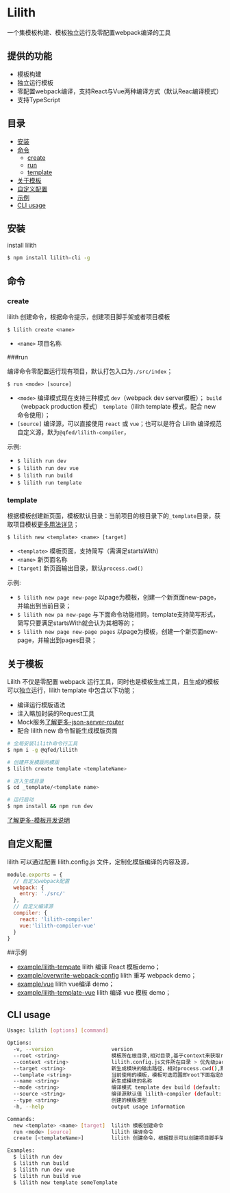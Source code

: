 # Lilith
一个集模板构建、模板独立运行及零配置webpack编译的工具


## 提供的功能
- 模板构建
- 独立运行模板
- 零配置webpack编译，支持React与Vue两种编译方式（默认Reac编译模式）
- 支持TypeScript


## 目录

  - [安装](#安装)
  - [命令](#用法)
    - [create](#create)
    - [run](#run)
    - [template](#template)
  - [关于模板](#关于模板)
  - [自定义配置](#自定义配置)
  - [示例](#示例)
  - [CLI usage](#cli-usage)
  
## 安装

install lilith

```bash
$ npm install lilith-cli -g
```


## 命令

### create

lilith 创建命令，根据命令提示，创建项目脚手架或者项目模板

`$ lilith create <name>`
- `<name>` 项目名称


###run

编译命令零配置运行现有项目，默认打包入口为`./src/index`；

`$ run <mode> [source]` 

- `<mode>` 编译模式现在支持三种模式 `dev`（webpack dev server模板）； `build`（webpack production 模式） `template`（lilith template 模式，配合 new 命令使用）；
- `[source]` 编译源，可以直接使用 `react` 或 `vue`；也可以是符合 Lilith 编译规范自定义源，默为`@qfed/lilith-compiler`，

示例:

- `$ lilith run dev`
- `$ lilith run dev vue`
- `$ lilith run build`
- `$ lilith run template`



### template

根据模板创建新页面，模板默认目录：当前项目的根目录下的`_template`目录，获取项目模板[更多用法详见](https://github.com/advence-liz/quickly-template)；

`$ lilith new <template> <name> [target]`

- `<template>` 模板页面，支持简写（需满足startsWith）
- `<name>` 新页面名称
- `[target]` 新页面输出目录，默认`process.cwd()`

示例:

- `$ lilith new page new-page` 以page为模板，创建一个新页面new-page，并输出到当前目录；
- `$ lilith new pa new-page` 与下面命令功能相同，template支持简写形式，简写只要满足startsWith就会认为其相等的；
- `$ lilith new page new-page pages` 以page为模板，创建一个新页面new-page，并输出到pages目录；



## 关于模板

Lilith 不仅是零配置 webpack 运行工具，同时也是模板生成工具，且生成的模板可以独立运行，lilith template 中包含以下功能；
  - 编译运行模版语法
  - 注入略加封装的Request工具
  - Mock服务[了解更多-json-server-router](https://github.com/advence-liz/json-server-router)
  - 配合 lilith new 命令智能生成模版页面

```bash
# 全局安装lilith命令行工具
$ npm i -g @qfed/lilith 

# 创建开发模版的模版
$ lilith create template <templateName> 

# 进入生成目录
$ cd _template/<template name>

# 运行启动
$ npm install && npm run dev
```

[了解更多-模板开发说明](./packages/lilith-cli/_template/template/README.md)


## 自定义配置

lilith 可以通过配置 lilith.config.js 文件，定制化模版编译的内容及源，

```javascript
module.exports = {
  // 自定义webpack配置
  webpack: {
    entry: './src/'
  },
  // 自定义编译源
  compiler: {
    react: 'lilith-compiler'
    vue:'lilith-compiler-vue'
  }
}
```

##示例

- [example/lilith-tempate](./example/lilith-template-react/) lilith 编译 React 模板demo；
- [example/overwrite-webpack-config](./example/overwrite-webpack-config/) lilith 重写 webpack demo；
- [example/vue](./example/vue/) lilith vue编译 demo；
- [example/lilith-template-vue](./example/lilith-template-vue/) lilith 编译 vue 模板 demo；


## CLI usage

```bash
Usage: lilith [options] [command]

Options:
  -v, --version                   version
  --root <string>                 模板所在根目录,相对目录,基于context来获取root的绝对路径，默认值"_template" (default: "_template")
  --context <string>              lilith.config.js文件所在目录 > 优先级package.json所在目录 > process.cwd() (default: process.cwd())
  --target <string>               新生成模块的输出路径，相对process.cwd(),默认"." (default: ".")
  --template <string>             当前使用的模板，模板可选范围即root下面指定的模板，支持简写即当前有模板page那么p,pa,pag等效
  --name <string>                 新生成模块的名称
  --mode <string>                 编译模式 template dev build (default: "dev")
  --source <string>               编译源默认值 lilith-compiler (default: "lilith-compiler")
  --type <string>                 创建的模版类型
  -h, --help                      output usage information

Commands:
  new <template> <name> [target]  lilith 模板创建命令
  run <mode> [source]             lilith 编译命令
  create [<templateName>]         lilith 创建命令，根据提示可以创建项目脚手架或者lilith模板

Examples:
  $ lilith run dev
  $ lilith run build
  $ lilith run dev vue
  $ lilith run build vue
  $ lilith new template someTemplate
```  
